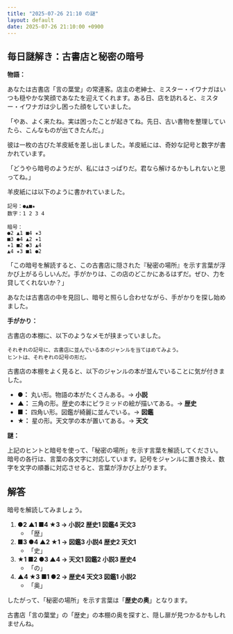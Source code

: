 ```yaml
---
title: "2025-07-26 21:10 の謎"
layout: default
date: 2025-07-26 21:10:00 +0900
---
```

## 毎日謎解き：古書店と秘密の暗号

**物語：**

あなたは古書店「言の葉堂」の常連客。店主の老紳士、ミスター・イワナガはいつも穏やかな笑顔であなたを迎えてくれます。ある日、店を訪れると、ミスター・イワナガは少し困った顔をしていました。

「やあ、よく来たね。実は困ったことが起きてね。先日、古い書物を整理していたら、こんなものが出てきたんだ。」

彼は一枚の古びた羊皮紙を差し出しました。羊皮紙には、奇妙な記号と数字が書かれています。

「どうやら暗号のようだが、私にはさっぱりだ。君なら解けるかもしれないと思ってね。」

羊皮紙には以下のように書かれていました。

```
記号：●▲■★
数字：1 2 3 4

暗号：
●2 ▲1 ■4 ★3
■3 ●4 ▲2 ★1
★1 ■2 ●3 ▲4
▲4 ★3 ■1 ●2
```

「この暗号を解読すると、この古書店に隠された『秘密の場所』を示す言葉が浮かび上がるらしいんだ。手がかりは、この店のどこかにあるはずだ。ぜひ、力を貸してくれないか？」

あなたは古書店の中を見回し、暗号と照らし合わせながら、手がかりを探し始めました。

**手がかり：**

古書店の本棚に、以下のようなメモが挟まっていました。

```
それぞれの記号に、古書店に並んでいる本のジャンルを当てはめてみよう。
ヒントは、それぞれの記号の形だ。
```

古書店の本棚をよく見ると、以下のジャンルの本が並んでいることに気が付きました。

*   **●：** 丸い形。物語の本がたくさんある。→ **小説**
*   **▲：** 三角の形。歴史の本にピラミッドの絵が描いてある。→ **歴史**
*   **■：** 四角い形。図鑑が綺麗に並んでいる。→ **図鑑**
*   **★：** 星の形。天文学の本が置いてある。→ **天文**

**謎：**

上記のヒントと暗号を使って、「秘密の場所」を示す言葉を解読してください。
暗号の各行は、言葉の各文字に対応しています。記号をジャンルに置き換え、数字を文字の順番に対応させると、言葉が浮かび上がります。

## 解答

暗号を解読してみましょう。

1.  **●2 ▲1 ■4 ★3 → 小説2 歴史1 図鑑4 天文3**
    *   「歴」
2.  **■3 ●4 ▲2 ★1 → 図鑑3 小説4 歴史2 天文1**
    *   「史」
3.  **★1 ■2 ●3 ▲4 → 天文1 図鑑2 小説3 歴史4**
    *   「の」
4.  **▲4 ★3 ■1 ●2 → 歴史4 天文3 図鑑1 小説2**
    *   「奥」

したがって、「秘密の場所」を示す言葉は「**歴史の奥**」となります。

古書店「言の葉堂」の「歴史」の本棚の奥を探すと、隠し扉が見つかるかもしれませんね。
